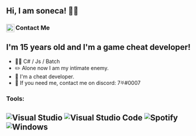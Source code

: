 <!--

:)

-->

## Hi, I am soneca! 🧙🏼

### Contact Me [<img align="left" alt="soneca | Discord" width="22px" src="https://raw.githubusercontent.com/anuraghazra/anuraghazra/master/assets/discord-round.svg" />](https://discord.gg/jug4WYuAP2)

## I'm 15 years old and I'm a game cheat developer!
-   👨‍💻 C# / Js / Batch
-   ✏️ Alone now I am my intimate enemy.
-   👻 I'm a cheat developer.
-   💭 If you need me, contact me on discord: 7⛧#0007

### Tools:
![Visual Studio](https://img.shields.io/badge/Visual%20Studio-5C2D91.svg?style=for-the-badge&logo=visual-studio&logoColor=white)
![Visual Studio Code](https://img.shields.io/badge/Visual%20Studio%20Code-0078d7.svg?style=for-the-badge&logo=visual-studio-code&logoColor=white)
![Spotify](https://img.shields.io/badge/Spotify-1ED760?style=for-the-badge&logo=spotify&logoColor=white)
![Windows](https://img.shields.io/badge/Windows-0078D6?style=for-the-badge&logo=windows&logoColor=white)
---
